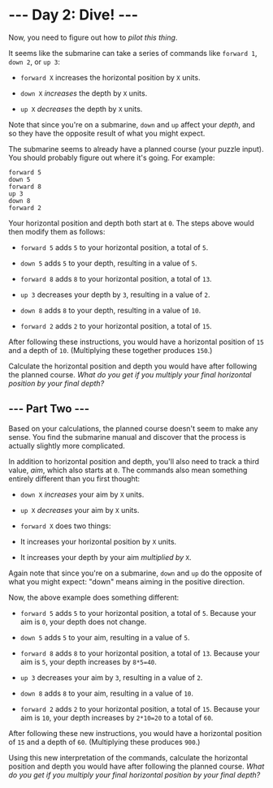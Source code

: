 # --- Day 2: Dive! ---

Now, you need to figure out how to *pilot this thing*.

It seems like the submarine can take a series of commands like `forward 1`, `down 2`, or `up 3`:


 - `forward X` increases the horizontal position by `X` units.

 - `down X` *increases* the depth by `X` units.

 - `up X` *decreases* the depth by `X` units.


Note that since you're on a submarine, `down` and `up` affect your *depth*, and so they have the opposite result of what
you might expect.

The submarine seems to already have a planned course (your puzzle input). You should probably figure out where it's
going. For example:

```
forward 5
down 5
forward 8
up 3
down 8
forward 2

```

Your horizontal position and depth both start at `0`. The steps above would then modify them as follows:


 - `forward 5` adds `5` to your horizontal position, a total of `5`.

 - `down 5` adds `5` to your depth, resulting in a value of `5`.

 - `forward 8` adds `8` to your horizontal position, a total of `13`.

 - `up 3` decreases your depth by `3`, resulting in a value of `2`.

 - `down 8` adds `8` to your depth, resulting in a value of `10`.

 - `forward 2` adds `2` to your horizontal position, a total of `15`.


After following these instructions, you would have a horizontal position of `15` and a depth of `10`. (Multiplying these
together produces `150`.)

Calculate the horizontal position and depth you would have after following the planned course. *What do you get if you
multiply your final horizontal position by your final depth?*

## --- Part Two ---

Based on your calculations, the planned course doesn't seem to make any sense. You find the submarine manual and
discover that the process is actually slightly more complicated.

In addition to horizontal position and depth, you'll also need to track a third value, *aim*, which also starts at `0`.
The commands also mean something entirely different than you first thought:


 - `down X` *increases* your aim by `X` units.

 - `up X` *decreases* your aim by `X` units.

 - `forward X` does two things:
 - It increases your horizontal position by `X` units.

 - It increases your depth by your aim *multiplied by* `X`.




Again note that since you're on a submarine, `down` and `up` do the opposite of what you might expect: "down" means
aiming in the positive direction.

Now, the above example does something different:


 - `forward 5` adds `5` to your horizontal position, a total of `5`. Because your aim is `0`, your depth does not
change.

 - `down 5` adds `5` to your aim, resulting in a value of `5`.

 - `forward 8` adds `8` to your horizontal position, a total of `13`. Because your aim is `5`, your depth increases by
`8*5=40`.

 - `up 3` decreases your aim by `3`, resulting in a value of `2`.

 - `down 8` adds `8` to your aim, resulting in a value of `10`.

 - `forward 2` adds `2` to your horizontal position, a total of `15`.  Because your aim is `10`, your depth increases by
`2*10=20` to a total of `60`.


After following these new instructions, you would have a horizontal position of `15` and a depth of `60`. (Multiplying
these produces `900`.)

Using this new interpretation of the commands, calculate the horizontal position and depth you would have after
following the planned course. *What do you get if you multiply your final horizontal position by your final depth?*



